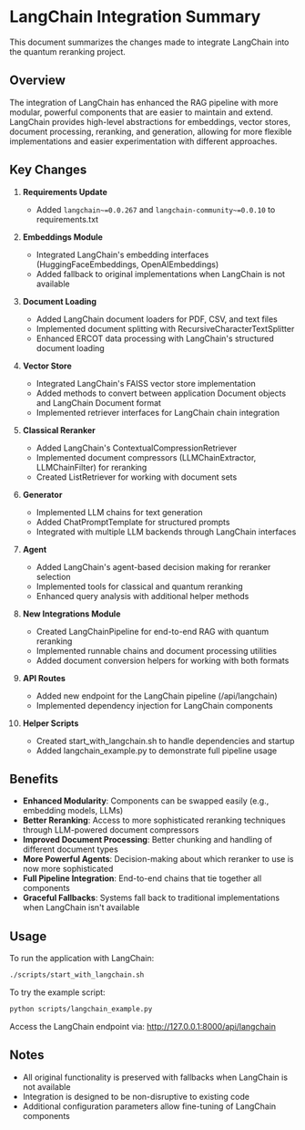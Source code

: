# LangChain Integration Summary

This document summarizes the changes made to integrate LangChain into the quantum reranking project.

## Overview

The integration of LangChain has enhanced the RAG pipeline with more modular, powerful components that are easier to maintain and extend. LangChain provides high-level abstractions for embeddings, vector stores, document processing, reranking, and generation, allowing for more flexible implementations and easier experimentation with different approaches.

## Key Changes

1. **Requirements Update**
   - Added `langchain~=0.0.267` and `langchain-community~=0.0.10` to requirements.txt

2. **Embeddings Module**
   - Integrated LangChain's embedding interfaces (HuggingFaceEmbeddings, OpenAIEmbeddings)
   - Added fallback to original implementations when LangChain is not available

3. **Document Loading**
   - Added LangChain document loaders for PDF, CSV, and text files
   - Implemented document splitting with RecursiveCharacterTextSplitter
   - Enhanced ERCOT data processing with LangChain's structured document loading

4. **Vector Store**
   - Integrated LangChain's FAISS vector store implementation
   - Added methods to convert between application Document objects and LangChain Document format
   - Implemented retriever interfaces for LangChain chain integration

5. **Classical Reranker**
   - Added LangChain's ContextualCompressionRetriever
   - Implemented document compressors (LLMChainExtractor, LLMChainFilter) for reranking
   - Created ListRetriever for working with document sets

6. **Generator**
   - Implemented LLM chains for text generation
   - Added ChatPromptTemplate for structured prompts
   - Integrated with multiple LLM backends through LangChain interfaces

7. **Agent**
   - Added LangChain's agent-based decision making for reranker selection
   - Implemented tools for classical and quantum reranking
   - Enhanced query analysis with additional helper methods

8. **New Integrations Module**
   - Created LangChainPipeline for end-to-end RAG with quantum reranking
   - Implemented runnable chains and document processing utilities
   - Added document conversion helpers for working with both formats

9. **API Routes**
   - Added new endpoint for the LangChain pipeline (/api/langchain)
   - Implemented dependency injection for LangChain components

10. **Helper Scripts**
    - Created start_with_langchain.sh to handle dependencies and startup
    - Added langchain_example.py to demonstrate full pipeline usage

## Benefits

- **Enhanced Modularity**: Components can be swapped easily (e.g., embedding models, LLMs)
- **Better Reranking**: Access to more sophisticated reranking techniques through LLM-powered document compressors
- **Improved Document Processing**: Better chunking and handling of different document types
- **More Powerful Agents**: Decision-making about which reranker to use is now more sophisticated
- **Full Pipeline Integration**: End-to-end chains that tie together all components
- **Graceful Fallbacks**: Systems fall back to traditional implementations when LangChain isn't available

## Usage

To run the application with LangChain:

```bash
./scripts/start_with_langchain.sh
```

To try the example script:

```bash
python scripts/langchain_example.py
```

Access the LangChain endpoint via:
http://127.0.0.1:8000/api/langchain

## Notes

- All original functionality is preserved with fallbacks when LangChain is not available
- Integration is designed to be non-disruptive to existing code
- Additional configuration parameters allow fine-tuning of LangChain components
